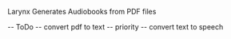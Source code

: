 Larynx
Generates Audiobooks from PDF files 

-- ToDo --
convert pdf to text 
 -- priority -- convert text to speech 

